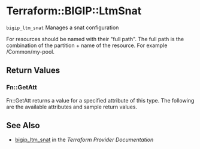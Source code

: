 # Terraform::BIGIP::LtmSnat

`bigip_ltm_snat` Manages a snat configuration

For resources should be named with their "full path". The full path is the combination of the partition + name of the resource. For example /Common/my-pool.

## Return Values

### Fn::GetAtt

Fn::GetAtt returns a value for a specified attribute of this type. The following are the available attributes and sample return values.

## See Also

* [bigip_ltm_snat](https://www.terraform.io/docs/providers/bigip/r/ltm_snat.html) in the _Terraform Provider Documentation_